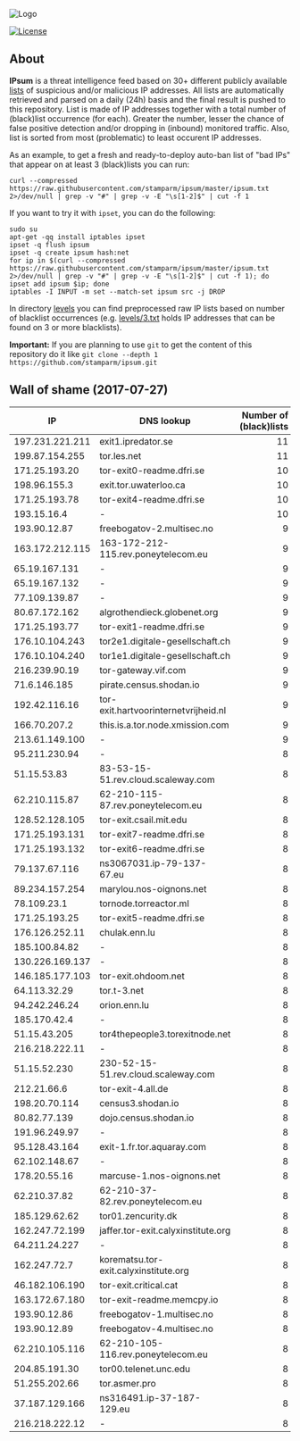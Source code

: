 ![Logo](logo.png)

[![License](https://img.shields.io/badge/license-Public_domain-red.svg)](https://wiki.creativecommons.org/wiki/Public_domain)

About
----

**IPsum** is a threat intelligence feed based on 30+ different publicly available [lists](https://github.com/stamparm/maltrail) of suspicious and/or malicious IP addresses. All lists are automatically retrieved and parsed on a daily (24h) basis and the final result is pushed to this repository. List is made of IP addresses together with a total number of (black)list occurrence (for each). Greater the number, lesser the chance of false positive detection and/or dropping in (inbound) monitored traffic. Also, list is sorted from most (problematic) to least occurent IP addresses.

As an example, to get a fresh and ready-to-deploy auto-ban list of "bad IPs" that appear on at least 3 (black)lists you can run:

```
curl --compressed https://raw.githubusercontent.com/stamparm/ipsum/master/ipsum.txt 2>/dev/null | grep -v "#" | grep -v -E "\s[1-2]$" | cut -f 1
```

If you want to try it with `ipset`, you can do the following:

```
sudo su
apt-get -qq install iptables ipset
ipset -q flush ipsum
ipset -q create ipsum hash:net
for ip in $(curl --compressed https://raw.githubusercontent.com/stamparm/ipsum/master/ipsum.txt 2>/dev/null | grep -v "#" | grep -v -E "\s[1-2]$" | cut -f 1); do ipset add ipsum $ip; done
iptables -I INPUT -m set --match-set ipsum src -j DROP
```

In directory [levels](levels) you can find preprocessed raw IP lists based on number of blacklist occurrences (e.g. [levels/3.txt](levels/3.txt) holds IP addresses that can be found on 3 or more blacklists).

**Important:** If you are planning to use `git` to get the content of this repository do it like `git clone --depth 1 https://github.com/stamparm/ipsum.git`

Wall of shame (2017-07-27)
----

|IP|DNS lookup|Number of (black)lists|
|---|---|--:|
197.231.221.211|exit1.ipredator.se|11
199.87.154.255|tor.les.net|11
171.25.193.20|tor-exit0-readme.dfri.se|10
198.96.155.3|exit.tor.uwaterloo.ca|10
171.25.193.78|tor-exit4-readme.dfri.se|10
193.15.16.4|-|10
193.90.12.87|freebogatov-2.multisec.no|9
163.172.212.115|163-172-212-115.rev.poneytelecom.eu|9
65.19.167.131|-|9
65.19.167.132|-|9
77.109.139.87|-|9
80.67.172.162|algrothendieck.globenet.org|9
171.25.193.77|tor-exit1-readme.dfri.se|9
176.10.104.243|tor2e1.digitale-gesellschaft.ch|9
176.10.104.240|tor1e1.digitale-gesellschaft.ch|9
216.239.90.19|tor-gateway.vif.com|9
71.6.146.185|pirate.census.shodan.io|9
192.42.116.16|tor-exit.hartvoorinternetvrijheid.nl|9
166.70.207.2|this.is.a.tor.node.xmission.com|9
213.61.149.100|-|9
95.211.230.94|-|8
51.15.53.83|83-53-15-51.rev.cloud.scaleway.com|8
62.210.115.87|62-210-115-87.rev.poneytelecom.eu|8
128.52.128.105|tor-exit.csail.mit.edu|8
171.25.193.131|tor-exit7-readme.dfri.se|8
171.25.193.132|tor-exit6-readme.dfri.se|8
79.137.67.116|ns3067031.ip-79-137-67.eu|8
89.234.157.254|marylou.nos-oignons.net|8
78.109.23.1|tornode.torreactor.ml|8
171.25.193.25|tor-exit5-readme.dfri.se|8
176.126.252.11|chulak.enn.lu|8
185.100.84.82|-|8
130.226.169.137|-|8
146.185.177.103|tor-exit.ohdoom.net|8
64.113.32.29|tor.t-3.net|8
94.242.246.24|orion.enn.lu|8
185.170.42.4|-|8
51.15.43.205|tor4thepeople3.torexitnode.net|8
216.218.222.11|-|8
51.15.52.230|230-52-15-51.rev.cloud.scaleway.com|8
212.21.66.6|tor-exit-4.all.de|8
198.20.70.114|census3.shodan.io|8
80.82.77.139|dojo.census.shodan.io|8
191.96.249.97|-|8
95.128.43.164|exit-1.fr.tor.aquaray.com|8
62.102.148.67|-|8
178.20.55.16|marcuse-1.nos-oignons.net|8
62.210.37.82|62-210-37-82.rev.poneytelecom.eu|8
185.129.62.62|tor01.zencurity.dk|8
162.247.72.199|jaffer.tor-exit.calyxinstitute.org|8
64.211.24.227|-|8
162.247.72.7|korematsu.tor-exit.calyxinstitute.org|8
46.182.106.190|tor-exit.critical.cat|8
163.172.67.180|tor-exit-readme.memcpy.io|8
193.90.12.86|freebogatov-1.multisec.no|8
193.90.12.89|freebogatov-4.multisec.no|8
62.210.105.116|62-210-105-116.rev.poneytelecom.eu|8
204.85.191.30|tor00.telenet.unc.edu|8
51.255.202.66|tor.asmer.pro|8
37.187.129.166|ns316491.ip-37-187-129.eu|8
216.218.222.12|-|8
